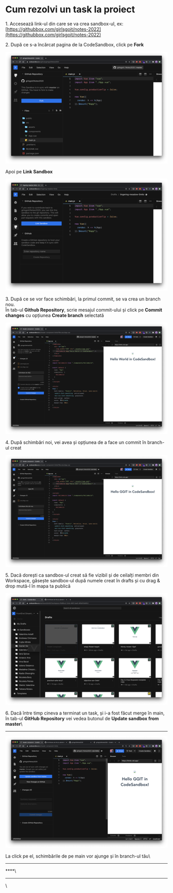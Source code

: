 # Cum rezolvi un task la proiect

1\. Accesează link-ul din care se va crea sandbox-ul, ex: [https://githubbox.com/girlsgoit/notes-2022](https://githubbox.com/girlsgoit/notes-2022)

2\. După ce s-a încărcat pagina de la CodeSandbox, click pe **Fork**

![](<../../.gitbook/assets/image (336).png>)

Apoi pe **Link Sandbox**

![](<../../.gitbook/assets/image (340).png>)



3\. După ce se vor face schimbări, la primul commit, se va crea un branch nou.\
În tab-ul **Github Repository**, scrie mesajul commit-ului și click pe **Commit changes** cu opțiunea **Create branch** selectată

![](<../../.gitbook/assets/image (339).png>)

4\. După schimbări noi, vei avea și opțiunea de a face un commit în branch-ul creat

![](<../../.gitbook/assets/image (337).png>)

5\. Dacă dorești ca sandbox-ul creat să fie vizibil și de ceilalți membri din Workspace, găsește sandbox-ul după numele creat în drafts și cu drag & drop mută-l în mapa ta publică

![](<../../.gitbook/assets/image (338).png>)

6\. Dacă între timp cineva a terminat un task, și i-a fost făcut merge în main, în tab-ul **GitHub Repository** vei vedea butonul de **Update sandbox from master**\
****

![](<../../.gitbook/assets/image (342).png>)

La click pe el, schimbările de pe main vor ajunge și în branch-ul tău\
****

****\
****

\


